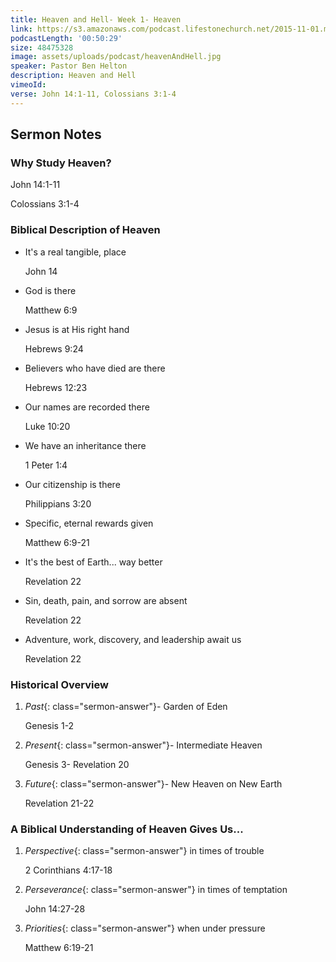 ```yaml
---
title: Heaven and Hell- Week 1- Heaven
link: https://s3.amazonaws.com/podcast.lifestonechurch.net/2015-11-01.mp3
podcastLength: '00:50:29'
size: 48475328
image: assets/uploads/podcast/heavenAndHell.jpg
speaker: Pastor Ben Helton
description: Heaven and Hell
vimeoId:
verse: John 14:1-11, Colossians 3:1-4
---
```


## Sermon Notes

### Why Study Heaven?

John 14:1-11

Colossians 3:1-4

### Biblical Description of Heaven

* It's a real tangible, place

    John 14

* God is there

    Matthew 6:9

* Jesus is at His right hand

    Hebrews 9:24

* Believers who have died are there

    Hebrews 12:23

* Our names are recorded there

    Luke 10:20

* We have an inheritance there

    1 Peter 1:4

* Our citizenship is there

    Philippians 3:20

* Specific, eternal rewards given

    Matthew 6:9-21

* It's the best of Earth... way better

    Revelation 22

* Sin, death, pain, and sorrow are absent

    Revelation 22

* Adventure, work, discovery, and leadership await us

    Revelation 22

### Historical Overview

1. *Past*{: class="sermon-answer"}- Garden of Eden

    Genesis 1-2

1. *Present*{: class="sermon-answer"}- Intermediate Heaven

    Genesis 3- Revelation 20

1. *Future*{: class="sermon-answer"}- New Heaven on New Earth

    Revelation 21-22

### A Biblical Understanding of Heaven Gives Us...

1. *Perspective*{: class="sermon-answer"} in times of trouble

    2 Corinthians 4:17-18

1. *Perseverance*{: class="sermon-answer"} in times of temptation

    John 14:27-28

1. *Priorities*{: class="sermon-answer"} when under pressure

    Matthew 6:19-21
